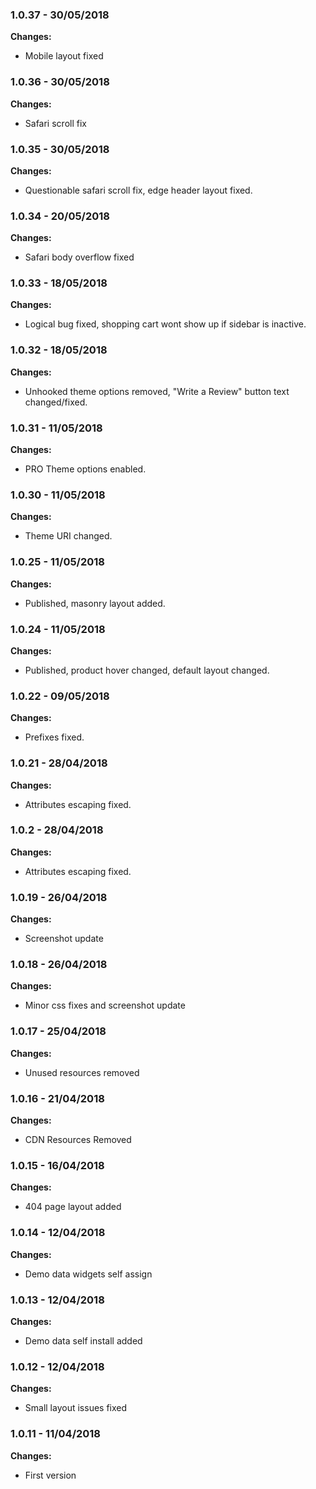 ### 1.0.37 - 30/05/2018

**Changes:**

- Mobile layout fixed

### 1.0.36 - 30/05/2018

**Changes:**

- Safari scroll fix

### 1.0.35 - 30/05/2018

**Changes:**

- Questionable safari scroll fix, edge header layout fixed.

### 1.0.34 - 20/05/2018

**Changes:**

- Safari body overflow fixed

### 1.0.33 - 18/05/2018

**Changes:**

- Logical bug fixed, shopping cart wont show up if sidebar is inactive.

### 1.0.32 - 18/05/2018

**Changes:**

- Unhooked theme options removed, "Write a Review" button text changed/fixed.

### 1.0.31 - 11/05/2018

**Changes:**

- PRO Theme options enabled.

### 1.0.30 - 11/05/2018

**Changes:**

- Theme URI changed.

### 1.0.25 - 11/05/2018

**Changes:**

- Published, masonry layout added.

### 1.0.24 - 11/05/2018

**Changes:**

- Published, product hover changed, default layout changed.

### 1.0.22 - 09/05/2018

**Changes:**

- Prefixes fixed.

### 1.0.21 - 28/04/2018

**Changes:** 

- Attributes escaping fixed.

### 1.0.2 - 28/04/2018

**Changes:** 

- Attributes escaping fixed.

### 1.0.19 - 26/04/2018

**Changes:** 

- Screenshot update

### 1.0.18 - 26/04/2018

**Changes:** 

- Minor css fixes and screenshot update

### 1.0.17 - 25/04/2018

**Changes:** 

- Unused resources removed

### 1.0.16 - 21/04/2018

**Changes:** 

- CDN Resources Removed

### 1.0.15 - 16/04/2018

**Changes:** 

- 404 page layout added

### 1.0.14 - 12/04/2018

**Changes:** 

- Demo data widgets self assign


### 1.0.13 - 12/04/2018

**Changes:** 

- Demo data self install added


### 1.0.12 - 12/04/2018

**Changes:** 

- Small layout issues fixed


### 1.0.11 - 11/04/2018

**Changes:** 

- First version